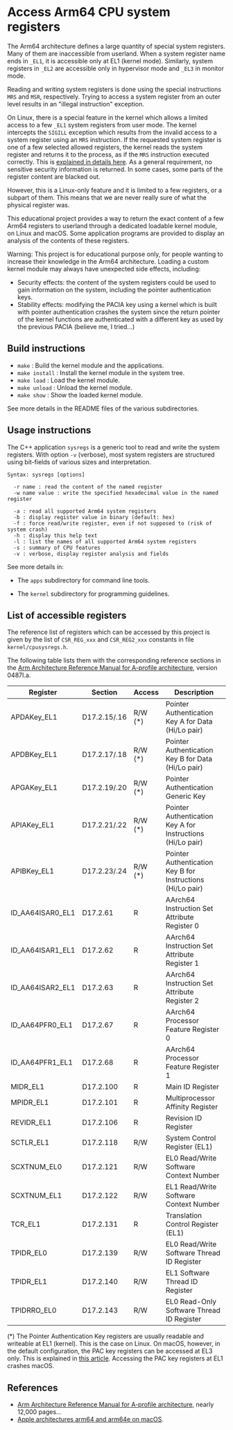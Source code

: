 # Access Arm64 CPU system registers

The Arm64 architecture defines a large quantity of special system registers.
Many of them are inaccessible from userland. When a system register name ends in `_EL1`,
it is accessible only at EL1 (kernel mode). Similarly, system registers in `_EL2` are
accessible only in hypervisor mode and `_EL3` in monitor mode.

Reading and writing system registers is done using the special instructions `MRS` and `MSR`,
respectively. Trying to access a system register from an outer level results in an "illegal
instruction" exception.

On Linux, there is a special feature in the kernel which allows a limited access to
a few `_EL1` system registers from user mode. The kernel intercepts the `SIGILL` exception
which results from the invalid access to a system register using an `MRS` instruction.
If the requested system register is one of a few selected allowed registers, the kernel
reads the system register and returns it to the process, as if the `MRS` instruction
executed correctly.
This is [explained in details here](https://www.kernel.org/doc/html/latest/arm64/cpu-feature-registers.html).
As a general requirement, no sensitive security information is returned.
In some cases, some parts of the register content are blacked out.

However, this is a Linux-only feature and it is limited to a few registers, or a subpart of them.
This means that we are never really sure of what the physical register was.

This educational project provides a way to return the exact content of a few Arm64 registers
to userland through a dedicated loadable kernel module, on Linux and macOS. Some application
programs are provided to display an analysis of the contents of these registers.

Warning: This project is for educational purpose only, for people wanting to increase their
knowledge in the Arm64 architecture. Loading a custom kernel module may always have unexpected
side effects, including:

- Security effects: the content of the system registers could be used to gain information on
  the system, including the pointer authentication keys.
- Stability effects: modifying the PACIA key using a kernel which is built with pointer authentication
  crashes the system since the return pointer of the kernel functions are authenticated with a
  different key as used by the previous PACIA (believe me, I tried...)

## Build instructions

- `make` : Build the kernel module and the applications.
- `make install` : Install the kernel module in the system tree.
- `make load` : Load the kernel module.
- `make unload` : Unload the kernel module.
- `make show` : Show the loaded kernel module.

See more details in the README files of the various subdirectories.

##  Usage instructions

The C++ application `sysregs` is a generic tool to read and write the system registers.
With option `-v` (verbose), most system registers are structured using bit-fields of various
sizes and interpretation.
~~~
Syntax: sysregs [options]

  -r name : read the content of the named register
  -w name value : write the specified hexadecimal value in the named register

  -a : read all supported Arm64 system registers
  -b : display register value in binary (default: hex)
  -f : force read/write register, even if not supposed to (risk of system crash)
  -h : display this help text
  -l : list the names of all supported Arm64 system registers
  -s : summary of CPU features
  -v : verbose, display register analysis and fields
~~~

See more details in:

- The `apps` subdirectory for command line tools.

- The `kernel` subdirectory for programming guidelines.

## List of accessible registers

The reference list of registers which can be accessed by this project is given by the list of
`CSR_REG_xxx` and `CSR_REG2_xxx` constants in file `kernel/cpusysregs.h`.

The following table lists them with the corresponding reference sections in the
[Arm Architecture Reference Manual for A-profile architecture](https://developer.arm.com/documentation/ddi0487/latest),
version 0487I.a.

| Register         | Section       | Access  | Description
| ---------------- | ------------- | ------- | -----------
| APDAKey_EL1      | D17.2.15/.16  | R/W (*) | Pointer Authentication Key A for Data (Hi/Lo pair)
| APDBKey_EL1      | D17.2.17/.18  | R/W (*) | Pointer Authentication Key B for Data (Hi/Lo pair)
| APGAKey_EL1      | D17.2.19/.20  | R/W (*) | Pointer Authentication Generic Key
| APIAKey_EL1      | D17.2.21/.22  | R/W (*) | Pointer Authentication Key A for Instructions (Hi/Lo pair)
| APIBKey_EL1      | D17.2.23/.24  | R/W (*) | Pointer Authentication Key B for Instructions (Hi/Lo pair)
| ID_AA64ISAR0_EL1 | D17.2.61      | R       | AArch64 Instruction Set Attribute Register 0
| ID_AA64ISAR1_EL1 | D17.2.62      | R       | AArch64 Instruction Set Attribute Register 1
| ID_AA64ISAR2_EL1 | D17.2.63      | R       | AArch64 Instruction Set Attribute Register 2
| ID_AA64PFR0_EL1  | D17.2.67      | R       | AArch64 Processor Feature Register 0
| ID_AA64PFR1_EL1  | D17.2.68      | R       | AArch64 Processor Feature Register 1
| MIDR_EL1         | D17.2.100     | R       | Main ID Register
| MPIDR_EL1        | D17.2.101     | R       | Multiprocessor Affinity Register
| REVIDR_EL1       | D17.2.106     | R       | Revision ID Register
| SCTLR_EL1        | D17.2.118     | R/W     | System Control Register (EL1)
| SCXTNUM_EL0      | D17.2.121     | R/W     | EL0 Read/Write Software Context Number
| SCXTNUM_EL1      | D17.2.122     | R/W     | EL1 Read/Write Software Context Number
| TCR_EL1          | D17.2.131     | R       | Translation Control Register (EL1)
| TPIDR_EL0        | D17.2.139     | R/W     | EL0 Read/Write Software Thread ID Register
| TPIDR_EL1        | D17.2.140     | R/W     | EL1 Software Thread ID Register
| TPIDRRO_EL0      | D17.2.143     | R/W     | EL0 Read-Only Software Thread ID Register

(*) The Pointer Authentication Key registers are usually readable and writeable at EL1 (kernel).
This is the case on Linux. On macOS, however, in the default configuration, the PAC key registers
can be accessed at EL3 only. This is explained in
[this article](https://gist.github.com/lelegard/009cbdae78e5993ed9e02160b9130d7f).
Accessing the PAC key registers at EL1 crashes macOS.

## References

- [Arm Architecture Reference Manual for A-profile architecture](https://developer.arm.com/documentation/ddi0487/latest),
  nearly 12,000 pages...
- [Apple architectures arm64 and arm64e on macOS](https://gist.github.com/lelegard/009cbdae78e5993ed9e02160b9130d7f).
